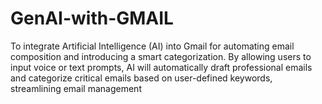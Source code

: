 # GenAI-with-GMAIL
 To integrate Artificial Intelligence (AI) into Gmail for automating email composition and introducing a  smart categorization. By allowing users to input voice  or text prompts, AI will automatically draft professional emails and categorize critical emails based on user-defined  keywords, streamlining email management 
